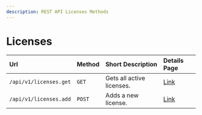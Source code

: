 ```yaml
---
description: REST API Licenses Methods
---
```


# Licenses
| Url | Method | Short Description | Details Page |
| :--- | :--- | :--- | :--- |
| `/api/v1/licenses.get` | `GET` | Gets all active licenses. | [Link](get.md) |
| `/api/v1/licenses.add` | `POST` | Adds a new license. | [Link](add.md) |

